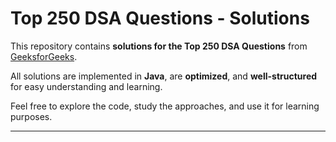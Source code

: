 # Top 250 DSA Questions - Solutions

This repository contains **solutions for the Top 250 DSA Questions** from [GeeksforGeeks](https://www.geeksforgeeks.org/dsa/sde-sheet-a-complete-guide-for-sde-preparation/).  

All solutions are implemented in **Java**, are **optimized**, and **well-structured** for easy understanding and learning.  

Feel free to explore the code, study the approaches, and use it for learning purposes.  

---
